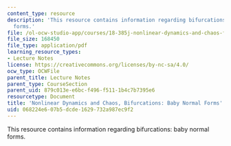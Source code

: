 ```yaml
---
content_type: resource
description: 'This resource contains information regarding bifurcations: baby normal
  forms.'
file: /ol-ocw-studio-app/courses/18-385j-nonlinear-dynamics-and-chaos-fall-2014/068224e607b5dcde1629732a987ec9f2_MIT18_385JF14_BabyNormlFms.pdf
file_size: 168450
file_type: application/pdf
learning_resource_types:
- Lecture Notes
license: https://creativecommons.org/licenses/by-nc-sa/4.0/
ocw_type: OCWFile
parent_title: Lecture Notes
parent_type: CourseSection
parent_uid: 879c013e-e6bc-f496-f511-1b4c7b7395e6
resourcetype: Document
title: 'Nonlinear Dynamics and Chaos, Bifurcations: Baby Normal Forms'
uid: 068224e6-07b5-dcde-1629-732a987ec9f2
---
```

This resource contains information regarding bifurcations: baby normal forms.